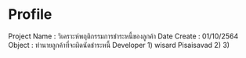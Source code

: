 # Profile
Project Name : วิเคราะห์พฤติกรรมการชำระหนี้ของลูกค้า 
Date Create : 01/10/2564
Object : ทำนายลูกค้าที่จะผิดนัดชำระหนี้ 
Developer 
	1) wisard Pisaisavad
	2)
	3) 
